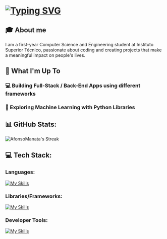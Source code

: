 # [![Typing SVG](https://readme-typing-svg.demolab.com?font=Markdown&weight=100&size=30&pause=1000&color=FFFFFF&background=781CFF00&width=435&lines=Hello!+I'm+Afonso+Manata+%F0%9F%91%8B;I'm+a+CS+Student+)](https://git.io/typing-svg)
## 🎓 About me 
  I am a first-year Computer Science and Engineering student at Instituto Superior Técnico, passionate about coding and creating projects that make a meaningful impact on people's lives.

## 🚀 What I'm Up To
### 💻 Building Full-Stack / Back-End Apps using different frameworks

### 🤖 Exploring Machine Learning with Python Libraries

## 📊 GitHub Stats:
![AfonsoManata's Streak](https://github-readme-streak-stats.herokuapp.com/?user=AfonsoManata&theme=highcontrast&hide_border=false)

## 💻 Tech Stack:
### Languages: 
[![My Skills](https://skillicons.dev/icons?i=go,py,ts,js,c,html,css)](https://afonsomanata.com)
### Libraries/Frameworks: 
[![My Skills](https://skillicons.dev/icons?i=postgres,nodejs,express,react,sqlite,docker)](https://afonsomanata.com)
### Developer Tools: 
[![My Skills](https://skillicons.dev/icons?i=git,postman,neovim,github)](https://afonsomanata.com)
 
